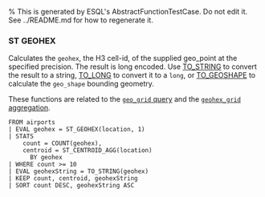 % This is generated by ESQL's AbstractFunctionTestCase. Do not edit it. See ../README.md for how to regenerate it.

### ST GEOHEX
Calculates the `geohex`, the H3 cell-id, of the supplied geo_point at the specified precision.
The result is long encoded. Use [TO_STRING](#esql-to_string) to convert the result to a string,
[TO_LONG](#esql-to_long) to convert it to a `long`, or [TO_GEOSHAPE](esql-to_geoshape) to calculate
the `geo_shape` bounding geometry.

These functions are related to the [`geo_grid` query](https://www.elastic.co/docs/reference/query-languages/query-dsl/query-dsl-geo-grid-query)
and the [`geohex_grid` aggregation](https://www.elastic.co/docs/reference/aggregations/search-aggregations-bucket-geohexgrid-aggregation).

```esql
FROM airports
| EVAL geohex = ST_GEOHEX(location, 1)
| STATS
    count = COUNT(geohex),
    centroid = ST_CENTROID_AGG(location)
      BY geohex
| WHERE count >= 10
| EVAL geohexString = TO_STRING(geohex)
| KEEP count, centroid, geohexString
| SORT count DESC, geohexString ASC
```
